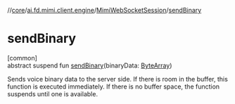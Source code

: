 //[core](../../../index.md)/[ai.fd.mimi.client.engine](../index.md)/[MimiWebSocketSession](index.md)/[sendBinary](send-binary.md)

# sendBinary

[common]\
abstract suspend fun [sendBinary](send-binary.md)(binaryData: [ByteArray](https://kotlinlang.org/api/core/kotlin-stdlib/kotlin/-byte-array/index.html))

Sends voice binary data to the server side. If there is room in the buffer, this function is executed immediately. If there is no buffer space, the function suspends until one is available.
